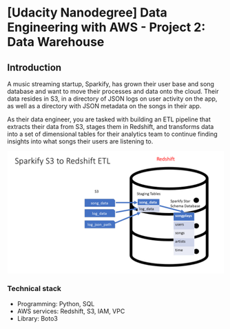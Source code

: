 # [Udacity Nanodegree] Data Engineering with AWS - Project 2: Data Warehouse
## Introduction
A music streaming startup, Sparkify, has grown their user base and song database and want to move their processes and data onto the cloud.
Their data resides in S3, in a directory of JSON logs on user activity on the app, as well as a directory with JSON metadata on the songs in their app.

As their data engineer, you are tasked with building an ETL pipeline that extracts their data from S3, stages them in Redshift, and transforms data into a set of dimensional tables for their analytics team to continue finding insights into what songs their users are listening to.

![S3 to Redshift](./images/sparkify-s3-to-redshift-etl.png)

### Technical stack
- Programming: Python, SQL
- AWS services: Redshift, S3, IAM, VPC
- Library: Boto3


